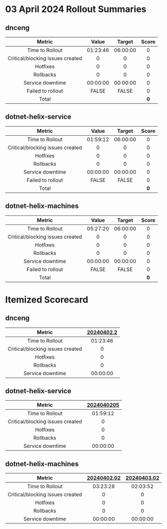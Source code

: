 # 03 April 2024 Rollout Summaries

## dnceng

|              Metric              |   Value  |  Target  |   Score   |
|:--------------------------------:|:--------:|:--------:|:---------:|
| Time to Rollout                  | 01:23:46 | 06:00:00 |     0     |
| Critical/blocking issues created |     0    |    0     |     0     |
| Hotfixes                         |     0    |    0     |     0     |
| Rollbacks                        |     0    |    0     |     0     |
| Service downtime                 | 00:00:00 | 00:00:00 |     0     |
| Failed to rollout                |   FALSE  |   FALSE  |     0     |
| Total                            |          |          |   **0**   |


## dotnet-helix-service

|              Metric              |   Value  |  Target  |   Score   |
|:--------------------------------:|:--------:|:--------:|:---------:|
| Time to Rollout                  | 01:59:12 | 06:00:00 |     0     |
| Critical/blocking issues created |     0    |    0     |     0     |
| Hotfixes                         |     0    |    0     |     0     |
| Rollbacks                        |     0    |    0     |     0     |
| Service downtime                 | 00:00:00 | 00:00:00 |     0     |
| Failed to rollout                |   FALSE  |   FALSE  |     0     |
| Total                            |          |          |   **0**   |


## dotnet-helix-machines

|              Metric              |   Value  |  Target  |   Score   |
|:--------------------------------:|:--------:|:--------:|:---------:|
| Time to Rollout                  | 05:27:20 | 06:00:00 |     0     |
| Critical/blocking issues created |     0    |    0     |     0     |
| Hotfixes                         |     0    |    0     |     0     |
| Rollbacks                        |     0    |    0     |     0     |
| Service downtime                 | 00:00:00 | 00:00:00 |     0     |
| Failed to rollout                |   FALSE  |   FALSE  |     0     |
| Total                            |          |          |   **0**   |


# Itemized Scorecard

## dnceng

| Metric | [20240402.2](https://dev.azure.com/dnceng/7ea9116e-9fac-403d-b258-b31fcf1bb293/_build/results?buildId=2421150) |
|:-----:|:-----:|
| Time to Rollout | 01:23:46 |
| Critical/blocking issues created | 0 |
| Hotfixes | 0 |
| Rollbacks | 0 |
| Service downtime | 00:00:00 |


## dotnet-helix-service

| Metric | [2024040205](https://dev.azure.com/dnceng/7ea9116e-9fac-403d-b258-b31fcf1bb293/_build/results?buildId=2421145) |
|:-----:|:-----:|
| Time to Rollout | 01:59:12 |
| Critical/blocking issues created | 0 |
| Hotfixes | 0 |
| Rollbacks | 0 |
| Service downtime | 00:00:00 |


## dotnet-helix-machines

| Metric | [20240402.02](https://dev.azure.com/dnceng/7ea9116e-9fac-403d-b258-b31fcf1bb293/_build/results?buildId=2421169) | [20240403.02](https://dev.azure.com/dnceng/7ea9116e-9fac-403d-b258-b31fcf1bb293/_build/results?buildId=2421989) |
|:-----:|:-----:|:-----:|
| Time to Rollout | 03:23:28 | 02:03:52 |
| Critical/blocking issues created | 0 | 0 |
| Hotfixes | 0 | 0 |
| Rollbacks | 0 | 0 |
| Service downtime | 00:00:00 | 00:00:00 |

